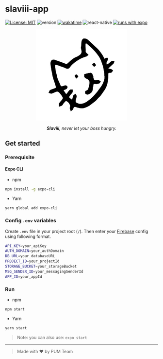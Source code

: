 # slaviii-app

[![License: MIT](https://img.shields.io/badge/license-MIT-blue)](LICENSE.md)
![version](https://img.shields.io/github/package-json/v/richeyphu/Slaviii?filename=slaviii-app%2Fpackage.json)
[![wakatime](https://wakatime.com/badge/user/6f08f2a4-9df5-4773-bd82-9d6b289479dd/project/e51907ee-18e4-44e1-a5f4-d1e52361ada5.svg)](https://wakatime.com/badge/user/6f08f2a4-9df5-4773-bd82-9d6b289479dd/project/e51907ee-18e4-44e1-a5f4-d1e52361ada5)
![react-native](https://img.shields.io/badge/ReactNative->=0.66.4-61DAFB?logo=react)
[![runs with expo](https://img.shields.io/badge/Runs%20with%20Expo-1C1E24.svg?style=flat&logo=EXPO&labelColor=ffffff&logoColor=1C1E24)](https://expo.dev/@phuritd/slaviii)
  
<!-- ![logo](assets/icon.png) -->
<p align="center">
  <img src="assets/icon.png" alt="logo" width="300" height="300">
</p>
<p align="center">
  <i><b>Slaviii</b>, never let your boss hungry.</i>
</p>

## Get started

### Prerequisite
#### Expo CLI
- npm
```sh
npm install -g expo-cli
```
- Yarn
```sh
yarn global add expo-cli
```

### Config `.env` variables
Create `.env` file in your project root (`/`). Then enter your [Firebase](https://console.firebase.google.com/) config using following format.
```sh
API_KEY=your_apiKey
AUTH_DOMAIN=your_authDomain
DB_URL=your_databaseURL
PROJECT_ID=your_projectId
STORAGE_BUCKET=your_storageBucket
MSG_SENDER_ID=your_messagingSenderId
APP_ID=your_appId
```

### Run
- npm
```sh
npm start
```
- Yarn
```sh
yarn start
```
> Note: you can also use: `expo start`

---
> Made with ♥ by PUM Team

